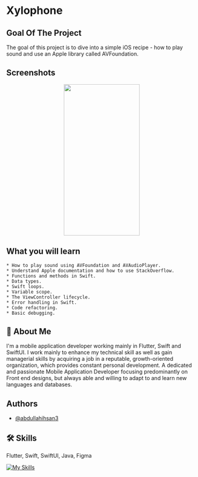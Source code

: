 # Xylophone

## Goal Of The Project

The goal of this project is to dive into a simple iOS recipe - how to play sound and use an Apple library called AVFoundation.

##  Screenshots
<p align="center">
<img src="https://user-images.githubusercontent.com/109294768/251240453-931248e4-7e91-45a9-97b7-81ba240fd2bd.png" width="200" height="400" />
</p>

## What you will learn
    
    * How to play sound using AVFoundation and AVAudioPlayer.
    * Understand Apple documentation and how to use StackOverflow.
    * Functions and methods in Swift. 
    * Data types.
    * Swift loops.
    * Variable scope.
    * The ViewController lifecycle.
    * Error handling in Swift.
    * Code refactoring.
    * Basic debugging.

## 🚀 About Me
I'm a mobile application developer working mainly in Flutter, Swift and SwiftUI. I work mainly to enhance my technical skill as well as gain managerial skills by acquiring a job in a reputable, growth-oriented organization, which provides constant personal development. A dedicated and passionate Mobile Application Developer focusing predominantly on Front end designs, but always able and willing to adapt to and learn new languages and databases.

## Authors

- [@abdullahihsan3](https://www.github.com/abdullahihsan3)

## 🛠 Skills
Flutter, Swift, SwiftUI, Java, Figma

[![My Skills](https://skills.thijs.gg/icons?i=flutter,dart,swift,java,mongodb)](https://skills.thijs.gg)
